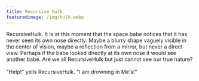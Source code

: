 ```yaml
---
title: Recursive hulk
featuredimage: /img/hulk.webp
---
```

RecursiveHulk.  It is at this moment that the space babe notices that it has never seen its own nose directly.  Maybe a blurry shape vaguely visible in the center of vision, maybe a reflection from a mirror, but never a direct view.  Perhaps if the babe looked directly at its own nose it would see another babe.  Are we all RecursiveHulk but just cannot see our true nature?\
\
"Help!" yells RecursiveHulk. "I am drowning in Me's!"